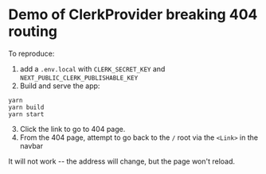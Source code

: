 # Demo of ClerkProvider breaking 404 routing

To reproduce:

1. add a `.env.local` with `CLERK_SECRET_KEY` and `NEXT_PUBLIC_CLERK_PUBLISHABLE_KEY`
2. Build and serve the app:

```
yarn
yarn build
yarn start
```

3. Click the link to go to 404 page.
4. From the 404 page, attempt to go back to the `/` root via the `<Link>` in the navbar

It will not work -- the address will change, but the page won't reload.

